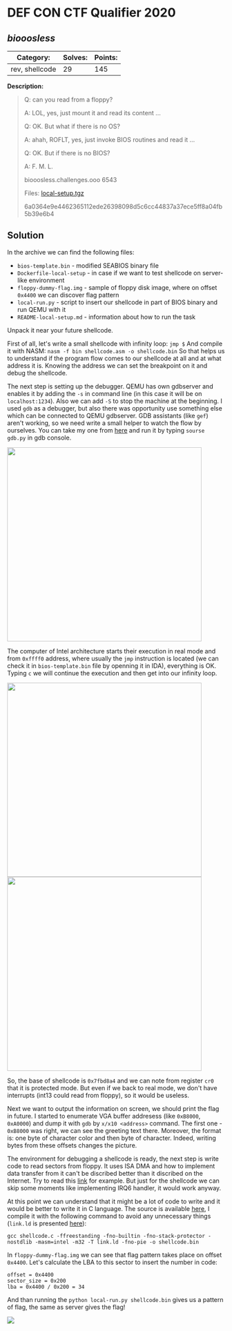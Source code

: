 # __DEF CON CTF Qualifier 2020__
## _biooosless_

**Category:** | **Solves:**  | **Points:**
--- | --- | ---
rev, shellcode | 29 | 145

**Description:** 
>Q: can you read from a floppy?
>
>A: LOL, yes, just mount it and read its content …
>
>Q: OK. But what if there is no OS?
>
>A: ahah, ROFLT, yes, just invoke BIOS routines and read it …
>
>Q: OK. But if there is no BIOS?
>
>A: F. M. L.
>
>biooosless.challenges.ooo 6543
>
>Files:
>[local-setup.tgz](task/local-setup.tgz)
>
>6a0364e9e4462365112ede26398098d5c6cc44837a37ece5ff8a04fb5b39e6b4

## Solution

In the archive we can find the following files:
* `bios-template.bin` - modified SEABIOS binary file
* `Dockerfile-local-setup` - in case if we want to test shellcode on server-like environment
* `floppy-dummy-flag.img` - sample of floppy disk image, where on offset `0x4400` we can discover flag pattern
* `local-run.py` - script to insert our shellcode in part of BIOS binary and run QEMU with it
* `README-local-setup.md` - information about how to run the task

Unpack it near your future shellcode.

First of all, let's write a small shellcode with infinity loop:
```jmp $```
And compile it with NASM:
```nasm -f bin shellcode.asm -o shellcode.bin```
So that helps us to understand if the program flow comes to our shellcode at all and at what address it is. Knowing the address we can set the breakpoint on it and debug the shellcode.

The next step is setting up the debugger. QEMU has own gdbserver and enables it by adding the `-s` in command line (in this case it will be on `localhost:1234`). Also we can add `-S` to stop the machine at the beginning. I used `gdb` as a debugger, but also there was opportunity use something else which can be connected to QEMU gdbserver.
GDB assistants (like `gef`) aren't working, so we need write a small helper to watch the flow by ourselves. You can take my one from [here](gdb.py) and run it by typing `sourse gdb.py` in gdb console.

<img src="pic/start.png" width="450">

The computer of Intel architecture starts their execution in real mode and from `0xffff0` address, where usually the `jmp` instruction is located (we can check it in `bios-template.bin` file by openning it in IDA), everything is OK. Typing `c` we will continue the execution and then get into our infinity loop.

<img src="pic/greet.png" width="450">
<img src="pic/start_shellcode.png" width="450">

So, the base of shellcode is `0x7fbd8a4` and we can note from register `cr0` that it is protected mode. But even if we back to real mode, we don't have interrupts (int13 could read from floppy), so it would be useless.

Next we want to output the information on screen, we should print the flag in future. I started to enumerate VGA buffer addresess (like `0xB8000`, `0xA0000`) and dump it with `gdb` by `x/x10 <address>` command. The first one - `0xB8000` was right, we can see the greeting text there. Moreover, the format is: one byte of character color and then byte of character. Indeed, writing bytes from these offsets changes the picture.

The environment for debugging a shellcode is ready, the next step is write code to read sectors from floppy. It uses ISA DMA and how to implement data transfer from it can't be discribed better than it discribed on the Internet. Try to read this [link](https://wiki.osdev.org/Floppy_Disk_Controller) for example. But just for the shellcode we can skip some moments like implementing IRQ6 handler, it would work anyway.

At this point we can understand that it might be a lot of code to write and it would be better to write it in C language. The source is available [here](shellcode.c), I compile it with the following command to avoid any unnecessary things (`link.ld` is presented [here](link.ld)):
```
gcc shellcode.c -ffreestanding -fno-builtin -fno-stack-protector -nostdlib -masm=intel -m32 -T link.ld -fno-pie -o shellcode.bin
```

In `floppy-dummy-flag.img` we can see that flag pattern takes place on offset `0x4400`. Let's calculate the LBA to this sector to insert the number in code:
```
offset = 0x4400
sector_size = 0x200
lba = 0x4400 / 0x200 = 34
```

And than running the `python local-run.py shellcode.bin` gives us a pattern of flag, the same as server gives the flag!

<img src="pic/flag.png">
